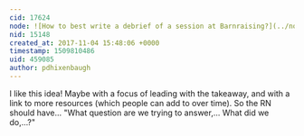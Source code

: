 ```yaml
---
cid: 17624
node: ![How to best write a debrief of a session at Barnraising?](../notes/pdhixenbaugh/11-04-2017/how-to-best-write-a-debrief-of-a-session-at-barnraising)
nid: 15148
created_at: 2017-11-04 15:48:06 +0000
timestamp: 1509810486
uid: 459085
author: pdhixenbaugh
---
```


I like this idea! Maybe with a focus of leading with the takeaway, and with a link to more resources (which people can add to over time). So the RN should have... "What question are we trying to answer,... What did we do,...?"